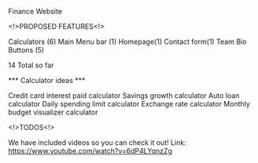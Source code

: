 Finance Website

<!>PROPOSED FEATURES<!>

Calculators (6) Main Menu bar (1) Homepage(1) Contact form(1) Team Bio Buttons (5)

14 Total so far

*** Calculator ideas ***

Credit card interest paid calculator Savings growth calculator Auto loan calculator Daily spending limit calculator Exchange rate calculator Monthly budget visualizer calculator

<!>TODOS<!>

   
We have included videos so you can check it out!
Link: https://www.youtube.com/watch?v=6dP4LYqnzZg
